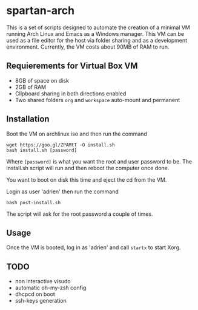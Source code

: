 # spartan-arch

This is a set of scripts designed to automate the creation of a minimal VM running Arch Linux and Emacs as a Windows manager. This VM can be used as a file editor for the  host via folder sharing and as a development environment. Currently, the VM costs about 90MB of RAM to run.

## Requierements for Virtual Box VM
- 8GB of space on disk
- 2GB of RAM
- Clipboard sharing in both directions enabled
- Two shared folders `org` and `workspace` auto-mount and permanent

## Installation
Boot the VM on archlinux iso and then run the command
```shell
wget https://goo.gl/ZPAMtT -O install.sh
bash install.sh [password]
```
Where `[password]` is what you want the root and user password to be.
The install.sh script will run and then reboot the computer once done.

You want to boot on disk this time and eject the cd from the VM.

Login as user 'adrien' then run the command
```shell
bash post-install.sh
```
The script will ask for the root password a couple of times.

## Usage
Once the VM is booted, log in as 'adrien' and call `startx` to start Xorg.

## TODO
- non interactive visudo
- automatic oh-my-zsh config
- dhcpcd on boot
- ssh-keys generation

